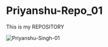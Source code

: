 # Priyanshu-Repo_01
This is my REPOSITORY 


![Priyanshu-Singh-01](https://user-images.githubusercontent.com/97409725/216682488-be1b0f7f-8933-4ec6-96c7-ed27a339d3ba.png)
